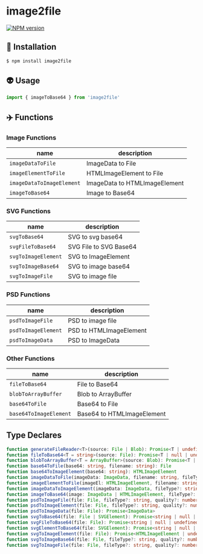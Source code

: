 # image2file

[![NPM version](https://img.shields.io/npm/v/image2file?color=a1b858&label=)](https://www.npmjs.com/package/image2file)

## 📎 Installation
```sh
$ npm install image2file
```
## 👽 Usage

```js
import { imageToBase64 } from 'image2file'
```

## ✈️ Functions

### Image Functions
| name                      | description                   |
| ------------------------- | ----------------------------- |
| `imageDataToFile`         | ImageData to File             |
| `imageElementToFile`      | HTMLImageElement to File      |
| `imageDataToImageElement` | ImageData to HTMLImageElement |
| `imageToBase64`           | Image to Base64               |

### SVG Functions
| name                | description            |
| ------------------- | ---------------------- |
| `svgToBase64`       | SVG to svg base64      |
| `svgFileToBase64`   | SVG File to SVG Base64 |
| `svgToImageElement` | SVG to ImageElement    |
| `svgToImageBase64`  | SVG to image base64    |
| `svgToImageFile`    | SVG to image file      |

### PSD Functions
| name                | description             |
| ------------------- | ----------------------- |
| `psdToImageFile`    | PSD to image file       |
| `psdToImageElement` | PSD to HTMLImageElement |
| `psdToImageData`    | PSD to ImageData        |

### Other Functions
| name                   | description             |
| ---------------------- | ----------------------- |
| `fileToBase64`         | File to Base64          |
| `blobToArrayBuffer`    | Blob to ArrayBuffer     |
| `base64ToFile`         | Base64 to File          |
| `base64ToImageElement` | Base64 to HTMLImageElement |

## Type Declares

```ts
function generateFileReader<T>(source: File | Blob): Promise<T | undefined | null>
function fileToBase64<T = string>(source: File): Promise<T | null | undefined>
function blobToArrayBuffer<T = ArrayBuffer>(source: Blob): Promise<T | null | undefined>
function base64ToFile(base64: string, filename: string): File
function base64ToImageElement(base64: string): HTMLImageElement
function imageDataToFile(imageData: ImageData, filename: string, fileType?: string, quality?: number): Promise<File>
function imageElementToFile(imageEl: HTMLImageElement, filename: string, fileType?: string, quality?: number): Promise<File>
function imageDataToImageElement(imageData: ImageData, fileType?: string, quality?: number): Promise<HTMLImageElement>
function imageToBase64(image: ImageData | HTMLImageElement, fileType?: string, quality?: number): Promise<string>
function psdToImageFile(file: File, fileType?: string, quality?: number): Promise<File>
function psdToImageElement(file: File, fileType?: string, quality?: number): Promise<HTMLImageElement>
function psdToImageData(file: File): Promise<ImageData>
function svgToBase64(file: File | SVGElement): Promise<string | null | undefined> | undefined
function svgFileToBase64(file: File): Promise<string | null | undefined> | undefined
function svgElementToBase64(file: SVGElement): Promise<string | null | undefined> | undefined
function svgToImageElement(file: File): Promise<HTMLImageElement | undefined>
function svgToImageBase64(file: File, fileType?: string, quality?: number): Promise<string | undefined>
function svgToImageFile(file: File, fileType?: string, quality?: number): Promise<File | undefined>
```
